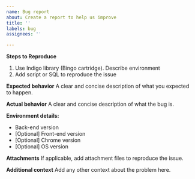 ```yaml
---
name: Bug report
about: Create a report to help us improve
title: ''
labels: bug
assignees: ''

---
```


**Steps to Reproduce**
1. Use Indigo library (Bingo cartridge). Describe environment
2. Add script or SQL to reproduce the issue

**Expected behavior**
A clear and concise description of what you expected to happen.

**Actual behavior**
A clear and concise description of what the bug is.

**Environment details:**
 - Back-end version
 - [Optional] Front-end version
 - [Optional] Chrome version
 - [Optional] OS version

**Attachments**
If applicable, add attachment files to reproduce the issue.

**Additional context**
Add any other context about the problem here.
